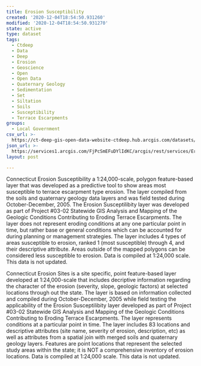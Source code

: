 ```yaml
---
title: Erosion Susceptibility
created: '2020-12-04T18:54:50.931260'
modified: '2020-12-04T18:54:50.931270'
state: active
type: dataset
tags:
  - Ctdeep
  - Data
  - Deep
  - Erosion
  - Geoscience
  - Open
  - Open Data
  - Quaternary Geology
  - Sedimentation
  - Set
  - Siltation
  - Soils
  - Susceptibility
  - Terrace Escarpments
groups:
  - Local Government
csv_url: >-
  https://ct-deep-gis-open-data-website-ctdeep.hub.arcgis.com/datasets/a3bb382f512e4c7b803a3db8ad7a8a85_1.csv?outSR=%7B%22latestWkid%22%3A2234%2C%22wkid%22%3A102656%7D
json_url: >-
  https://services1.arcgis.com/FjPcSmEFuDYlIdKC/arcgis/rest/services/Erosion_Susceptibility_Set/FeatureServer/1
layout: post

---
```

Connecticut Erosion Susceptibility a 1:24,000-scale, polygon feature-based layer that was developed as a predictive tool to show areas most susceptible to terrace escarpment type erosion. The layer compiled from the soils and quaternary geology data layers and was field tested during October-December, 2005. The Erosion Susceptilibity layer was developed as part of Project #03-02 Statewide GIS Analysis and Mapping of the Geologic Conditions Contributing to Eroding Terrace Escarpments. The layer does not represent eroding conditions at any one particular point in time, but rather base or general conditions which can be accounted for during planning or management strategies. The layer includes 4 types of areas susceptible to erosion, ranked 1 (most susceptible) through 4, and their descriptive attribute. Areas outside of the mapped polygons can be considered less susceptible to erosion. Data is compiled at 1:24,000 scale. This data is not updated.

Connecticut Erosion Sites is a site specific, point feature-based layer developed at 1:24,000-scale that includes decriptive information regarding the character of the erosion (severity, slope, geologic factors) at selected locations through out the state. The layer is based on information collected and compiled during October-December, 2005 while field testing the applicability of the Erosion Susceptilibity layer developed as part of Project #03-02 Statewide GIS Analysis and Mapping of the Geologic Conditions Contributing to Eroding Terrace Escarpments. The layer represents conditions at a particular point in time. The layer includes 83 locations and descriptive attributes (site name, severity of erosion, description, etc) as well as attributes from a spatial join with merged soils and quaternary geology layers. Features are point locations that represent the selected study areas within the state; it is NOT a comprehensive inventory of erosion locations. Data is compiled at 1:24,000 scale. This data is not updated.
